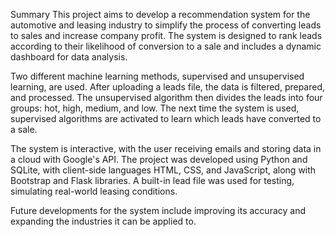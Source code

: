 Summary
This project aims to develop a recommendation system for the automotive and leasing industry to simplify the process of converting leads to sales and increase company profit. The system is designed to rank leads according to their likelihood of conversion to a sale and includes a dynamic dashboard for data analysis.

Two different machine learning methods, supervised and unsupervised learning, are used. After uploading a leads file, the data is filtered, prepared, and processed. The unsupervised algorithm then divides the leads into four groups: hot, high, medium, and low. The next time the system is used, supervised algorithms are activated to learn which leads have converted to a sale.

The system is interactive, with the user receiving emails and storing data in a cloud with Google's API. The project was developed using Python and SQLite, with client-side languages HTML, CSS, and JavaScript, along with Bootstrap and Flask libraries. A built-in lead file was used for testing, simulating real-world leasing conditions.

Future developments for the system include improving its accuracy and expanding the industries it can be applied to.
